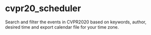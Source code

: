 # cvpr20_scheduler
Search and filter the events in CVPR2020 based on keywords, author, desired time and export calendar file for your time zone.
